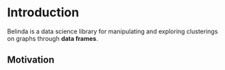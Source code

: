 # Introduction

Belinda is a data science library for manipulating and exploring clusterings
on graphs through **data frames**.

## Motivation